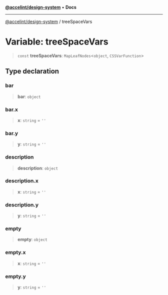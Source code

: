 [**@accelint/design-system**](../README.md) • **Docs**

***

[@accelint/design-system](../README.md) / treeSpaceVars

# Variable: treeSpaceVars

> `const` **treeSpaceVars**: `MapLeafNodes`\<`object`, `CSSVarFunction`\>

## Type declaration

### bar

> **bar**: `object`

### bar.x

> **x**: `string` = `''`

### bar.y

> **y**: `string` = `''`

### description

> **description**: `object`

### description.x

> **x**: `string` = `''`

### description.y

> **y**: `string` = `''`

### empty

> **empty**: `object`

### empty.x

> **x**: `string` = `''`

### empty.y

> **y**: `string` = `''`
